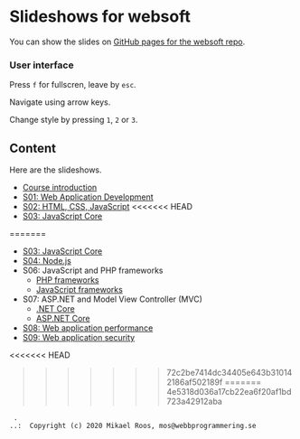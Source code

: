 # Slideshows for websoft

You can show the slides on [GitHub pages for the websoft repo](https://webbprogrammering.github.io/websoft/slides).



### User interface 

Press `f` for fullscren, leave by `esc`.

Navigate using arrow keys.

Change style by pressing `1`, `2` or `3`.



## Content

Here are the slideshows.

* [Course introduction](s00-01-course_introduction)
* [S01: Web Application Development](s01-01-web_application_development)
* [S02: HTML, CSS, JavaScript](s02-01-HTML-CSS-JavaScript)
<<<<<<< HEAD
* [S03: JavaScript Core](s03-01-JavaScript-core)

<!--
* [S03: JavaScript DOM](s03-02-JavaScript-DOM)
* [S03: JavaScript Fetch](s03-03-JavaScript-fetch)
-->

<!--
* [S02: JavaScript](s02-03-JavaScript)
* [S03: JavaScript and Document Object Model (DOM)](s03-01-JavaScript_and_DOM)
* [S03: JavaScript and Fetch (AJAX)](s03-02-JavaScript_and_Fetch)
-->
=======
* [S03: JavaScript Core](s03-01-JavaScript_core)
* [S04: Node.js](s04-01-Nodejs)
* S06: JavaScript and PHP frameworks
    * [PHP frameworks](s06-01-PHP_frameworks)
    * [JavaScript frameworks](s06-02-JavaScript_frameworks)
* S07: ASP.NET and Model View Controller (MVC)
    * [.NET Core](s07-01-dotnet_core)
    * [ASP.NET Core](s07-02-asp_dotnet_core)
* [S08: Web application performance](s08-01-performance)
* [S09: Web application security](s09-01-security)

<<<<<<< HEAD
>>>>>>> 72c2be7414dc34405e643b310142186af502189f
=======
>>>>>>> 4e5318d036a17cb22ea6f20af1bd723a42912aba


```
 .
..:  Copyright (c) 2020 Mikael Roos, mos@webbprogrammering.se
```
